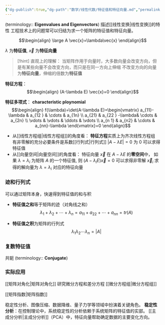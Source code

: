 ```yaml
---
{"dg-publish":true,"dg-path":"数学/线性代数/特征值和特征向量.md","permalink":"/数学/线性代数/特征值和特征向量/","dgPassFrontmatter":true,"noteIcon":"","created":"2024-04-16T13:01:27.430+08:00","updated":"2024-08-11T00:15:07.330+08:00"}
---
```


(terminology:: **Eigenvalues and Eigenvectors**)    描述[[线性变换\|线性变换]]的特性
工程技术上的问题常可以归结为求一个矩阵的特征值和特征向量。

$$\begin{align}
\large A \vec{x}=\lambda\vec{x}
\end{align}$$

$\lambda$ 为**特征值**, $\vec{x}$ 为**特征向量**

>[!hint] 直观上的理解：
>当矩阵作用于向量时，大多数向量会改变方向，但是有某些向量不会改变方向，而只是在同一方向上伸缩
>不改变方向的向量为**特征向量**，伸缩的倍数为**特征值**

**特征方程**：
$$\begin{align}
(A-\lambda E) \vec{x}=0
\end{align}$$

**特征多项式**：  **characteristic ploynomial**
$$\begin{align}
f(\lambda)=\det(A-\lambda E)=\begin{vmatrix}
a_{11}-\lambda & a_{12 } & \cdots & a_{1n} \\
a_{21} & a_{22 } -\lambda& \cdots & a_{2n} \\
\vdots  &  \vdots  & \ddots  & \vdots \\
a_{n 1} & a_{n2} & \cdots  & a_{nn}-\lambda
\end{vmatrix}=0
\end{align}$$

- 从[[线性方程组\|线性方程组]]的角度看：
	**特征方程**实质上为齐次线性方程组
	有非零解的充分必要条件是系数[[行列式\|行列式]] $\left\lvert  A-\lambda E \right\rvert=0$ 为 0
	可以求得特征值
- 从[[向量空间\|向量空间]]的角度看：
	特征向量 $\vec{x}$ 在 $A-\lambda E$ 的**零空间**中，
	如果 $\lambda=\lambda_{i}$ 为矩阵 $A$ 的一个特征值, 则 $(A-\lambda_{i}E) \vec{x}=0$ 可以求得非零解 $\vec{x}_{i}$
	求得的解向量为 $\lambda=\lambda_{i}$ 对应的特征向量

### 迹和行列式
可以通过矩阵本身，快速得到特征值的和与积
- **特征值之和**等于矩阵的迹（对角线之和）
$${\lambda}_{1} + {\lambda}_{2} + \cdots +  {\lambda}_{n}={a}_{11}+{a}_{22}+\cdots+{a}_ {nn} =tr(A)$$

- **特征值之积**为矩阵的行列式
$${\lambda}_{1}  {\lambda}_{2}  \cdots   {\lambda}_{n}=\left\lvert  A \right\rvert$$

### 复数特征值
共轭  (terminology:: **Conjugate**)




### 实际应用
[[矩阵对角化\|矩阵对角化]]
研究微分方程和差分方程
[[微分方程组\|微分方程组]]

[[矩阵指数\|矩阵指数]]




稳定性分析、图像压缩、数据降维、量子力学等领域中扮演着关键角色。
**稳定性分析**：在控制理论中，系统稳定性的分析依赖于系统矩阵的特征值的实部。
[[主成分分析\|主成分分析]]（PCA）中，特征向量帮助确定数据的主要变化方向。



